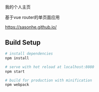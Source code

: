 # 
我的个人主页

基于vue router的单页面应用

https://sasonhe.github.io/


## Build Setup

``` bash
# install dependencies
npm install

# serve with hot reload at localhost:8080
npm start

# build for production with minification
npm webpack
